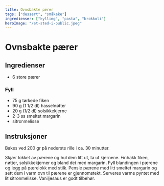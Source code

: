 ```yaml
---
title: Ovnsbakte pærer
tags: ["dessert", "småkake"]
ingredienser: ["kylling", "pasta", "brokkoli"]
heroImage: "/et-sted-i-public.jpeg"
---
```


# Ovnsbakte pærer

## Ingredienser

- 6 store pærer

### Fyll

- 75 g tørkede fiken
- 90 g (1 1/2 dl) hasselnøtter
- 20 g (1/2 dl) solsikkekjerne
- 2-3 ss smeltet margarin
- sitronmelisse

## Instruksjoner

Bakes ved 200 gr på nederste rille i ca. 30 minutter.

Skjær lokket av pærene og hul dem litt ut, ta ut kjernene. Finhakk fiken, nøtter, solsikkekjerner og bland det med margarin. Fyll blandingen i pærene og legg på pærelokk med stilk. Pensle pærene med litt smeltet margarin og sett dem i varm ovn til pærene er gjennomstekt. Serveres varme pyntet med lit sitronmelisse. Vaniljesaus er godt tilbehør.
